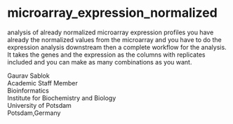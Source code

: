 # microarray_expression_normalized
analysis of already normalized microarray expression profiles  you have already the normalized values from the microarray and  you have to do the expression analysis downstream then a complete workflow for the analysis. It takes the genes and the expression as the columns with replicates included and you can make as many combinations as you want.

Gaurav Sablok \
Academic Staff Member \
Bioinformatics \
Institute for Biochemistry and Biology \
University of Potsdam \
Potsdam,Germany
